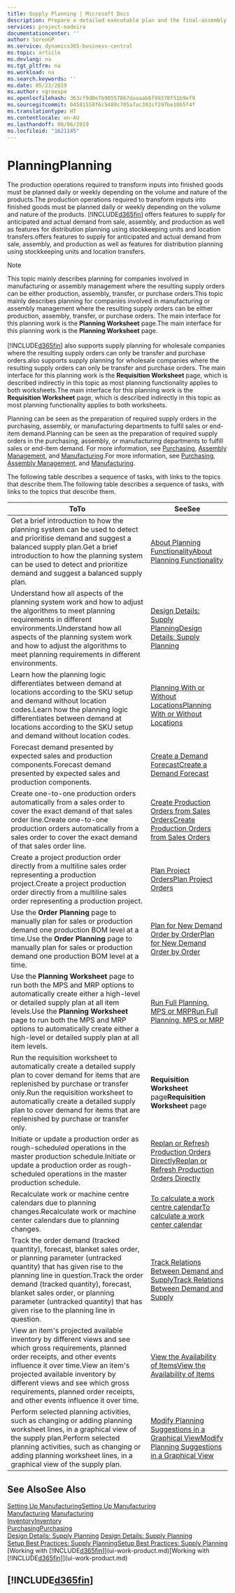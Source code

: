 ```yaml
---
title: Supply Planning | Microsoft Docs
description: Prepare a detailed executable plan and the final-assembly production schedule for sales and production demand.
services: project-madeira
documentationcenter: ''
author: SorenGP
ms.service: dynamics365-business-central
ms.topic: article
ms.devlang: na
ms.tgt_pltfrm: na
ms.workload: na
ms.search.keywords: ''
ms.date: 05/23/2019
ms.author: sgroespe
ms.openlocfilehash: 363cf9d0e7b90557867daaaab6f99378f51b9ef9
ms.sourcegitcommit: 04581558f6c5488c705a7ac392cf297be10b5f4f
ms.translationtype: HT
ms.contentlocale: en-AU
ms.lasthandoff: 06/06/2019
ms.locfileid: "1621145"
---
```

# <a name="planning"></a><span data-ttu-id="adca4-103">Planning</span><span class="sxs-lookup"><span data-stu-id="adca4-103">Planning</span></span>
<span data-ttu-id="adca4-104">The production operations required to transform inputs into finished goods must be planned daily or weekly depending on the volume and nature of the products.</span><span class="sxs-lookup"><span data-stu-id="adca4-104">The production operations required to transform inputs into finished goods must be planned daily or weekly depending on the volume and nature of the products.</span></span> [!INCLUDE[d365fin](includes/d365fin_md.md)] <span data-ttu-id="adca4-105">offers features to supply for anticipated and actual demand from sale, assembly, and production as well as features for distribution planning using stockkeeping units and location transfers.</span><span class="sxs-lookup"><span data-stu-id="adca4-105">offers features to supply for anticipated and actual demand from sale, assembly, and production as well as features for distribution planning using stockkeeping units and location transfers.</span></span>

> [!NOTE]
> <span data-ttu-id="adca4-106">This topic mainly describes planning for companies involved in manufacturing or assembly management where the resulting supply orders can be either production, assembly, transfer, or purchase orders.</span><span class="sxs-lookup"><span data-stu-id="adca4-106">This topic mainly describes planning for companies involved in manufacturing or assembly management where the resulting supply orders can be either production, assembly, transfer, or purchase orders.</span></span> <span data-ttu-id="adca4-107">The main interface for this planning work is the **Planning Worksheet** page.</span><span class="sxs-lookup"><span data-stu-id="adca4-107">The main interface for this planning work is the **Planning Worksheet** page.</span></span><br /><br />
> [!INCLUDE[d365fin](includes/d365fin_md.md)] <span data-ttu-id="adca4-108">also supports supply planning for wholesale companies where the resulting supply orders can only be transfer and purchase orders.</span><span class="sxs-lookup"><span data-stu-id="adca4-108">also supports supply planning for wholesale companies where the resulting supply orders can only be transfer and purchase orders.</span></span> <span data-ttu-id="adca4-109">The main interface for this planning work is the **Requisition Worksheet** page, which is described indirectly in this topic as most planning functionality applies to both worksheets.</span><span class="sxs-lookup"><span data-stu-id="adca4-109">The main interface for this planning work is the **Requisition Worksheet** page, which is described indirectly in this topic as most planning functionality applies to both worksheets.</span></span>

<span data-ttu-id="adca4-110">Planning can be seen as the preparation of required supply orders in the purchasing, assembly, or manufacturing departments to fulfil sales or end-item demand.</span><span class="sxs-lookup"><span data-stu-id="adca4-110">Planning can be seen as the preparation of required supply orders in the purchasing, assembly, or manufacturing departments to fulfill sales or end-item demand.</span></span> <span data-ttu-id="adca4-111">For more information, see [Purchasing](purchasing-manage-purchasing.md), [Assembly Management](assembly-assemble-items.md), and [Manufacturing](production-manage-manufacturing.md).</span><span class="sxs-lookup"><span data-stu-id="adca4-111">For more information, see [Purchasing](purchasing-manage-purchasing.md), [Assembly Management](assembly-assemble-items.md), and [Manufacturing](production-manage-manufacturing.md).</span></span>

<span data-ttu-id="adca4-112">The following table describes a sequence of tasks, with links to the topics that describe them.</span><span class="sxs-lookup"><span data-stu-id="adca4-112">The following table describes a sequence of tasks, with links to the topics that describe them.</span></span>   

|<span data-ttu-id="adca4-113">**To**</span><span class="sxs-lookup"><span data-stu-id="adca4-113">**To**</span></span>|<span data-ttu-id="adca4-114">**See**</span><span class="sxs-lookup"><span data-stu-id="adca4-114">**See**</span></span>|  
|------------|-------------|  
|<span data-ttu-id="adca4-115">Get a brief introduction to how the planning system can be used to detect and prioritise demand and suggest a balanced supply plan.</span><span class="sxs-lookup"><span data-stu-id="adca4-115">Get a brief introduction to how the planning system can be used to detect and prioritize demand and suggest a balanced supply plan.</span></span>|[<span data-ttu-id="adca4-116">About Planning Functionality</span><span class="sxs-lookup"><span data-stu-id="adca4-116">About Planning Functionality</span></span>](production-about-planning-functionality.md)|
|<span data-ttu-id="adca4-117">Understand how all aspects of the planning system work and how to adjust the algorithms to meet planning requirements in different environments.</span><span class="sxs-lookup"><span data-stu-id="adca4-117">Understand how all aspects of the planning system work and how to adjust the algorithms to meet planning requirements in different environments.</span></span>|[<span data-ttu-id="adca4-118">Design Details: Supply Planning</span><span class="sxs-lookup"><span data-stu-id="adca4-118">Design Details: Supply Planning</span></span>](design-details-supply-planning.md)|
|<span data-ttu-id="adca4-119">Learn how the planning logic differentiates between demand at locations according to the SKU setup and demand without location codes.</span><span class="sxs-lookup"><span data-stu-id="adca4-119">Learn how the planning logic differentiates between demand at locations according to the SKU setup and demand without location codes.</span></span>|[<span data-ttu-id="adca4-120">Planning With or Without Locations</span><span class="sxs-lookup"><span data-stu-id="adca4-120">Planning With or Without Locations</span></span>](production-planning-with-without-locations.md)|
|<span data-ttu-id="adca4-121">Forecast demand presented by expected sales and production components.</span><span class="sxs-lookup"><span data-stu-id="adca4-121">Forecast demand presented by expected sales and production components.</span></span>|[<span data-ttu-id="adca4-122">Create a Demand Forecast</span><span class="sxs-lookup"><span data-stu-id="adca4-122">Create a Demand Forecast</span></span>](production-how-to-create-a-forecast.md)|  
|<span data-ttu-id="adca4-123">Create one-to-one production orders automatically from a sales order to cover the exact demand of that sales order line.</span><span class="sxs-lookup"><span data-stu-id="adca4-123">Create one-to-one production orders automatically from a sales order to cover the exact demand of that sales order line.</span></span>|[<span data-ttu-id="adca4-124">Create Production Orders from Sales Orders</span><span class="sxs-lookup"><span data-stu-id="adca4-124">Create Production Orders from Sales Orders</span></span>](production-how-to-create-production-orders-from-sales-orders.md)|
|<span data-ttu-id="adca4-125">Create a project production order directly from a multiline sales order representing a production project.</span><span class="sxs-lookup"><span data-stu-id="adca4-125">Create a project production order directly from a multiline sales order representing a production project.</span></span>|[<span data-ttu-id="adca4-126">Plan Project Orders</span><span class="sxs-lookup"><span data-stu-id="adca4-126">Plan Project Orders</span></span>](production-how-to-plan-project-orders.md)|
|<span data-ttu-id="adca4-127">Use the **Order Planning** page to manually plan for sales or production demand one production BOM level at a time.</span><span class="sxs-lookup"><span data-stu-id="adca4-127">Use the **Order Planning** page to manually plan for sales or production demand one production BOM level at a time.</span></span>|[<span data-ttu-id="adca4-128">Plan for New Demand Order by Order</span><span class="sxs-lookup"><span data-stu-id="adca4-128">Plan for New Demand Order by Order</span></span>](production-how-to-plan-for-new-demand.md)|
|<span data-ttu-id="adca4-129">Use the **Planning Worksheet** page to run both the MPS and MRP options to automatically create either a high-level or detailed supply plan at all item levels.</span><span class="sxs-lookup"><span data-stu-id="adca4-129">Use the **Planning Worksheet** page to run both the MPS and MRP options to automatically create either a high-level or detailed supply plan at all item levels.</span></span>|[<span data-ttu-id="adca4-130">Run Full Planning, MPS or MRP</span><span class="sxs-lookup"><span data-stu-id="adca4-130">Run Full Planning, MPS or MRP</span></span>](production-how-to-run-mps-and-mrp.md)|
|<span data-ttu-id="adca4-131">Run the requisition worksheet to automatically create a detailed supply plan to cover demand for items that are replenished by purchase or transfer only.</span><span class="sxs-lookup"><span data-stu-id="adca4-131">Run the requisition worksheet to automatically create a detailed supply plan to cover demand for items that are replenished by purchase or transfer only.</span></span>|<span data-ttu-id="adca4-132">**Requisition Worksheet** page</span><span class="sxs-lookup"><span data-stu-id="adca4-132">**Requisition Worksheet** page</span></span>|  
|<span data-ttu-id="adca4-133">Initiate or update a production order as rough-scheduled operations in the master production schedule.</span><span class="sxs-lookup"><span data-stu-id="adca4-133">Initiate or update a production order as rough-scheduled operations in the master production schedule.</span></span>|[<span data-ttu-id="adca4-134">Replan or Refresh Production Orders Directly</span><span class="sxs-lookup"><span data-stu-id="adca4-134">Replan or Refresh Production Orders Directly</span></span>](production-how-to-replan-refresh-production-orders.md)|
|<span data-ttu-id="adca4-135">Recalculate work or machine centre calendars due to planning changes.</span><span class="sxs-lookup"><span data-stu-id="adca4-135">Recalculate work or machine center calendars due to planning changes.</span></span>|[<span data-ttu-id="adca4-136">To calculate a work centre calendar</span><span class="sxs-lookup"><span data-stu-id="adca4-136">To calculate a work center calendar</span></span>](production-how-to-create-work-center-calendars.md#to-calculate-a-work-center-calendar)|
|<span data-ttu-id="adca4-137">Track the order demand (tracked quantity), forecast, blanket sales order, or planning parameter (untracked quantity) that has given rise to the planning line in question.</span><span class="sxs-lookup"><span data-stu-id="adca4-137">Track the order demand (tracked quantity), forecast, blanket sales order, or planning parameter (untracked quantity) that has given rise to the planning line in question.</span></span>|[<span data-ttu-id="adca4-138">Track Relations Between Demand and Supply</span><span class="sxs-lookup"><span data-stu-id="adca4-138">Track Relations Between Demand and Supply</span></span>](production-how-track-demand-supply.md)|
|<span data-ttu-id="adca4-139">View an item's projected available inventory by different views and see which gross requirements, planned order receipts, and other events influence it over time.</span><span class="sxs-lookup"><span data-stu-id="adca4-139">View an item's projected available inventory by different views and see which gross requirements, planned order receipts, and other events influence it over time.</span></span>|[<span data-ttu-id="adca4-140">View the Availability of Items</span><span class="sxs-lookup"><span data-stu-id="adca4-140">View the Availability of Items</span></span>](inventory-how-availability-overview.md)|  
|<span data-ttu-id="adca4-141">Perform selected planning activities, such as changing or adding planning worksheet lines, in a graphical view of the supply plan.</span><span class="sxs-lookup"><span data-stu-id="adca4-141">Perform selected planning activities, such as changing or adding planning worksheet lines, in a graphical view of the supply plan.</span></span>|[<span data-ttu-id="adca4-142">Modify Planning Suggestions in a Graphical View</span><span class="sxs-lookup"><span data-stu-id="adca4-142">Modify Planning Suggestions in a Graphical View</span></span>](production-how-to-modify-planning-suggestions-in-a-graphical-view.md)|

## <a name="see-also"></a><span data-ttu-id="adca4-143">See Also</span><span class="sxs-lookup"><span data-stu-id="adca4-143">See Also</span></span>
[<span data-ttu-id="adca4-144">Setting Up Manufacturing</span><span class="sxs-lookup"><span data-stu-id="adca4-144">Setting Up Manufacturing</span></span>](production-configure-production-processes.md)  
<span data-ttu-id="adca4-145">[Manufacturing](production-manage-manufacturing.md)  </span><span class="sxs-lookup"><span data-stu-id="adca4-145">[Manufacturing](production-manage-manufacturing.md)  </span></span>  
[<span data-ttu-id="adca4-146">Inventory</span><span class="sxs-lookup"><span data-stu-id="adca4-146">Inventory</span></span>](inventory-manage-inventory.md)  
[<span data-ttu-id="adca4-147">Purchasing</span><span class="sxs-lookup"><span data-stu-id="adca4-147">Purchasing</span></span>](purchasing-manage-purchasing.md)  
<span data-ttu-id="adca4-148">[Design Details: Supply Planning](design-details-supply-planning.md) </span><span class="sxs-lookup"><span data-stu-id="adca4-148">[Design Details: Supply Planning](design-details-supply-planning.md) </span></span>  
[<span data-ttu-id="adca4-149">Setup Best Practices: Supply Planning</span><span class="sxs-lookup"><span data-stu-id="adca4-149">Setup Best Practices: Supply Planning</span></span>](setup-best-practices-supply-planning.md)  
<span data-ttu-id="adca4-150">[Working with [!INCLUDE[d365fin](includes/d365fin_md.md)]](ui-work-product.md)</span><span class="sxs-lookup"><span data-stu-id="adca4-150">[Working with [!INCLUDE[d365fin](includes/d365fin_md.md)]](ui-work-product.md)</span></span>

## [!INCLUDE[d365fin](includes/free_trial_md.md)]  
